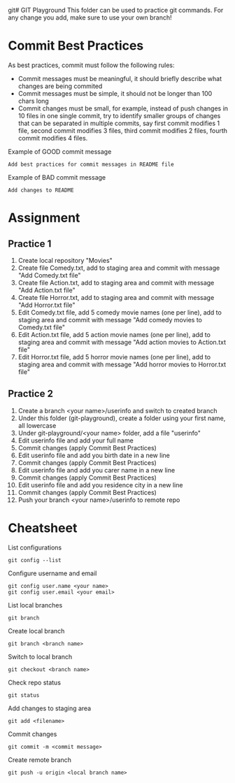 git# GIT Playground
This folder can be used to practice git commands. For any change you add, make sure to use your own branch!

# Commit Best Practices
As best practices, commit must follow the following rules:
- Commit messages must be meaningful, it should briefly describe what changes are being commited
- Commit messages must be simple, it should not be longer than 100 chars long
- Commit changes must be small, for example, instead of push changes in 10 files in one single commit, try to identify smaller groups of changes that can be separated in multiple commits, say first commit modifies 1 file, second commit modifies 3 files, third commit modifies 2 files, fourth commit modifies 4 files.

Example of GOOD commit message
```
Add best practices for commit messages in README file
```

Example of BAD commit message
```
Add changes to README
```

# Assignment

## Practice 1
1. Create local repository "Movies"
2. Create file Comedy.txt, add to staging area and commit with message "Add Comedy.txt file"
3. Create file Action.txt, add to staging area and commit with message "Add Action.txt file"
4. Create file Horror.txt, add to staging area and commit with message "Add Horror.txt file"
5. Edit Comedy.txt file, add 5 comedy movie names (one per line), add to staging area and commit with message "Add comedy movies to Comedy.txt file"
6. Edit Action.txt file, add 5 action movie names (one per line), add to staging area and commit with message "Add action movies to Action.txt file"
7. Edit Horror.txt file, add 5 horror movie names (one per line), add to staging area and commit with message "Add horror movies to Horror.txt file"

## Practice 2
1. Create a branch \<your name\>/userinfo and switch to created branch
2. Under this folder (git-playground), create a folder using your first name, all lowercase
3. Under git-playground/\<your name\> folder, add a file "userinfo"
4. Edit userinfo file and add your full name
5. Commit changes (apply Commit Best Practices)
6. Edit userinfo file and add you birth date in a new line
7. Commit changes (apply Commit Best Practices)
8. Edit userinfo file and add you carer name in a new line
9. Commit changes (apply Commit Best Practices)
10. Edit userinfo file and add you residence city in a new line
11. Commit changes (apply Commit Best Practices)
12. Push your branch \<your name\>/userinfo to remote repo

# Cheatsheet

List configurations
```
git config --list
```

Configure username and email
```
git config user.name <your name>
git config user.email <your email>
```

List local branches
```
git branch
```

Create local branch
```
git branch <branch name>
```

Switch to local branch
```
git checkout <branch name>
```

Check repo status
```
git status
```

Add changes to staging area
```
git add <filename>
```

Commit changes
```
git commit -m <commit message>
```

Create remote branch
```
git push -u origin <local branch name>
```